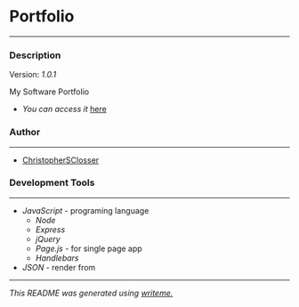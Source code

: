 # Portfolio
---
### Description
Version: *1.0.1*

My Software Portfolio

* *You can access it* [here](https://chrisclosser.herokuapp.com)

### Author
---
* [ChristopherSClosser](https://github.com/ChristopherSClosser)

### Development Tools
---

* *JavaScript* - programing language
  * *Node*
  * *Express*
  * *jQuery*
  * *Page.js* - for single page app
  * *Handlebars*
* *JSON* - render from

---

*This README was generated using [writeme.](https://github.com/chelseadole/write-me)*
